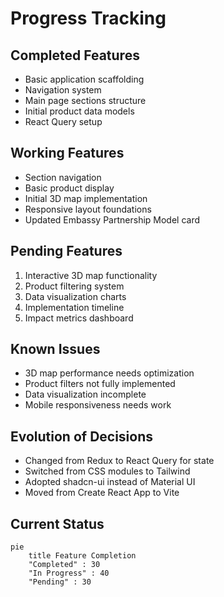 # Progress Tracking

## Completed Features
- Basic application scaffolding
- Navigation system
- Main page sections structure
- Initial product data models
- React Query setup

## Working Features
- Section navigation
- Basic product display
- Initial 3D map implementation
- Responsive layout foundations
- Updated Embassy Partnership Model card

## Pending Features
1. Interactive 3D map functionality
2. Product filtering system
3. Data visualization charts
4. Implementation timeline
5. Impact metrics dashboard

## Known Issues
- 3D map performance needs optimization
- Product filters not fully implemented
- Data visualization incomplete
- Mobile responsiveness needs work

## Evolution of Decisions
- Changed from Redux to React Query for state
- Switched from CSS modules to Tailwind
- Adopted shadcn-ui instead of Material UI
- Moved from Create React App to Vite

## Current Status
```mermaid
pie
    title Feature Completion
    "Completed" : 30
    "In Progress" : 40
    "Pending" : 30
